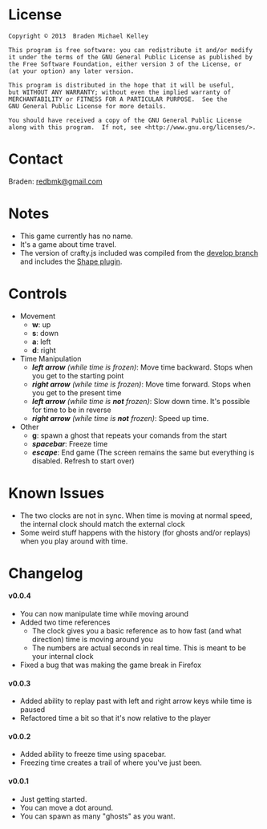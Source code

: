 # License
    Copyright © 2013  Braden Michael Kelley

    This program is free software: you can redistribute it and/or modify
    it under the terms of the GNU General Public License as published by
    the Free Software Foundation, either version 3 of the License, or
    (at your option) any later version.

    This program is distributed in the hope that it will be useful,
    but WITHOUT ANY WARRANTY; without even the implied warranty of
    MERCHANTABILITY or FITNESS FOR A PARTICULAR PURPOSE.  See the
    GNU General Public License for more details.

    You should have received a copy of the GNU General Public License
    along with this program.  If not, see <http://www.gnu.org/licenses/>.

# Contact
Braden: redbmk@gmail.com

# Notes
* This game currently has no name.
* It's a game about time travel.
* The version of crafty.js included was compiled from the
  [develop branch](https://github.com/craftyjs/Crafty/tree/develop)
  and includes the [Shape plugin](https://github.com/luizbills/CraftyShape).

# Controls
* Movement
    * **w**: up
    * **s**: down
    * **a**: left
    * **d**: right
* Time Manipulation
    * _**left arrow** (while time is frozen)_: Move time backward. Stops when you get to the starting point
    * _**right arrow** (while time is frozen)_: Move time forward. Stops when you get to the present time
    * _**left arrow** (while time is **not** frozen)_: Slow down time. It's possible for time to be in reverse
    * _**right arrow** (while time is **not** frozen)_: Speed up time.
* Other
    * **g**: spawn a ghost that repeats your comands from the start
    * **_spacebar_**: Freeze time
    * **_escape_**: End game (The screen remains the same but everything is disabled. Refresh to start over)

# Known Issues
* The two clocks are not in sync. When time is moving at normal speed, the internal clock should match the external clock
* Some weird stuff happens with the history (for ghosts and/or replays) when you play around with time.

# Changelog
#### v0.0.4
* You can now manipulate time while moving around
* Added two time references
    * The clock gives you a basic reference as to how fast (and what direction) time is moving around you
    * The numbers are actual seconds in real time. This is meant to be your internal clock
* Fixed a bug that was making the game break in Firefox

#### v0.0.3
* Added ability to replay past with left and right arrow keys while time is paused
* Refactored time a bit so that it's now relative to the player

#### v0.0.2
* Added ability to freeze time using spacebar.
* Freezing time creates a trail of where you've just been.

#### v0.0.1
* Just getting started.
* You can move a dot around.
* You can spawn as many "ghosts" as you want.
